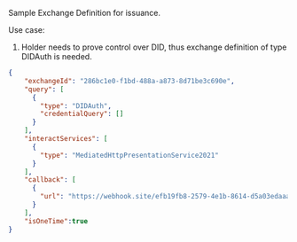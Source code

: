 Sample Exchange Definition for issuance.

Use case:

1. Holder needs to prove control over DID, thus exchange definition of type DIDAuth is needed.

```json
{
    "exchangeId": "286bc1e0-f1bd-488a-a873-8d71be3c690e",
    "query": [
      {
        "type": "DIDAuth",
        "credentialQuery": []
      }
    ],
    "interactServices": [
      {
        "type": "MediatedHttpPresentationService2021"
      }
    ],
    "callback": [
      {
        "url": "https://webhook.site/efb19fb8-2579-4e1b-8614-d5a03edaaa7a"
      }
    ],
    "isOneTime":true
}
```